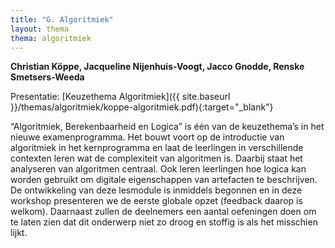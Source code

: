 ```yaml
---
title: "G. Algoritmiek"
layout: thema
thema: algoritmiek
---
```


**Christian Köppe, Jacqueline Nijenhuis-Voogt, Jacco Gnodde, Renske Smetsers-Weeda**

Presentatie: [Keuzethema Algoritmiek]({{ site.baseurl }}/themas/algoritmiek/koppe-algoritmiek.pdf){:target="_blank"}

“Algoritmiek, Berekenbaarheid en Logica” is één van de keuzethema’s in het nieuwe examenprogramma.
Het bouwt voort op de introductie van algoritmiek in het kernprogramma en laat de leerlingen in verschillende contexten leren wat de complexiteit van algoritmen is.
Daarbij staat het analyseren van algoritmen centraal.
Ook leren leerlingen hoe logica kan worden gebruikt om digitale eigenschappen van artefacten te beschrijven.
De ontwikkeling van deze lesmodule is inmiddels begonnen en in deze workshop presenteren we de eerste globale opzet (feedback daarop is welkom).
Daarnaast zullen de deelnemers een aantal oefeningen doen om te laten zien dat dit onderwerp niet zo droog en stoffig is als het misschien lijkt.
